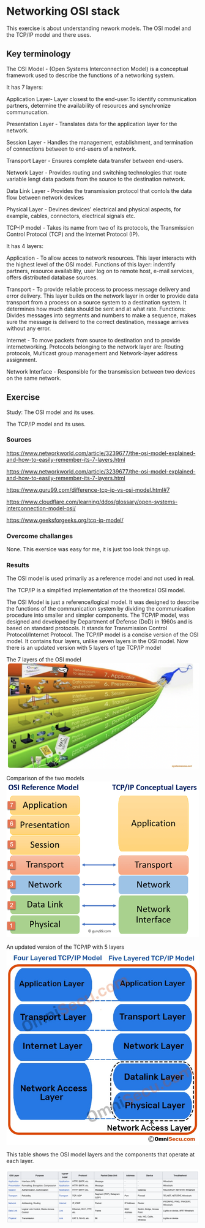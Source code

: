 # Networking OSI stack
This exercise is about understanding nework models. 
The OSI model and the TCP/IP model and there uses.

## Key terminology

The OSI Model - (Open Systems Interconnection Model) is a conceptual framework used to describe the functions of a networking system. 

It has 7 layers:

Application Layer- Layer closest to the end-user.To identify communication partners, determine the availability of resources and synchronize communucation.

Presentation Layer - Translates data for the application layer for the network.

Session Layer - Handles the management, establishment, and termination of connections between to end-users of a network.

Transport Layer - Ensures complete data transfer between end-users.

Network Layer - Provides routing and switching technologies that route variable lengt data packets from the source to the destination network.

Data Link Layer - Provides the transmission protocol that contols the data flow between network devices

Physical Layer - Devines devices' electrical and physical aspects, for example, cables, connectors, electrical signals etc.

TCP-IP model - Takes its name from two of its protocols, the Transmission Control Protocol (TCP) and the Internet Protocol (IP).

It has 4 layers:

Application - To allow acces to network resources. This layer interacts with the highest level of the OSI model. Functions of this layer: indentify partners, resource availability, user log on to remote host, e-mail services, offers distributed database sources.

Transport - To provide reliable process to process message delivery and error delivery. This layer builds on the network layer in order to provide data transport from a process on a source system to a destination system. It determines how much data should be sent and at what rate. Functions: Divides messages into segments and numbers to make a sequence, makes sure the message is deliverd to the correct destination, message arrives without any error.

Internet - To move packets from source to destination and to provide internetworking. Protocols belonging to the network layer are: Routing protocols, Multicast group management and Network-layer address assignment.

Network Interface - Responsible for the transmission between two devices on the same network.

## Exercise

Study:
The OSI model and its uses.

The TCP/IP model and its uses.


### Sources

https://www.networkworld.com/article/3239677/the-osi-model-explained-and-how-to-easily-remember-its-7-layers.html

https://www.networkworld.com/article/3239677/the-osi-model-explained-and-how-to-easily-remember-its-7-layers.html

https://www.guru99.com/difference-tcp-ip-vs-osi-model.html#7

https://www.cloudflare.com/learning/ddos/glossary/open-systems-interconnection-model-osi/

https://www.geeksforgeeks.org/tcp-ip-model/

### Overcome challanges
None. This exersice was easy for me, it is just too look things up.

### Results

The OSI model is used primarily as a reference model and not used in real.

The TCP/IP is a simplified implementation of the theoretical OSI model.

The OSI Model is just a reference/logical model. It was designed to describe the functions of the communication system by dividing the communication procedure into smaller and simpler components. The TCP/IP model, was designed and developed by Department of Defense (DoD) in 1960s and is based on standard protocols. It stands for Transmission Control Protocol/Internet Protocol. The TCP/IP model is a concise version of the OSI model. It contains four layers, unlike seven layers in the OSI model. Now there is an updated version with 5 layers of tge TCP/IP model

The 7 layers of the OSI model
![SCREENSHOT](../00_includes/Schermafbeelding%202022-05-09%20om%2010.19.47.png)

Comparison of the two models
![SCHREENSHOT](../00_includes/102219_1135_TCPIPvsOSIM1.png)

An updated version of the TCP/IP with 5 layers
![screenshot](../00_includes/tcpip-original-vs-new.png)

This table shows the OSI model layers and the components that operate at each layer.


![screenshot](../00_includes/ntw2.png)